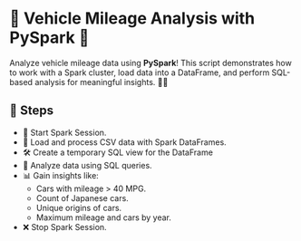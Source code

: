 # 🚗 Vehicle Mileage Analysis with PySpark 🚀

Analyze vehicle mileage data using **PySpark**! This script demonstrates how to work with a Spark cluster, load data into a DataFrame, and perform SQL-based analysis for meaningful insights. 🧠✨

## 📝 Steps
- 🚀 Start Spark Session.
- 📂 Load and process CSV data with Spark DataFrames.
- 🛠️ Create a temporary SQL view for the DataFrame
- 🔎 Analyze data using SQL queries.
- 📊 Gain insights like:
  - Cars with mileage > 40 MPG.
  - Count of Japanese cars.
  - Unique origins of cars.
  - Maximum mileage and cars by year.
- ❌ Stop Spark Session. 
